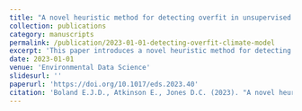 ```yaml
---
title: "A novel heuristic method for detecting overfit in unsupervised classification of climate model data"
collection: publications
category: manuscripts
permalink: /publication/2023-01-01-detecting-overfit-climate-model
excerpt: 'This paper introduces a novel heuristic method for detecting overfit in the unsupervised classification of climate model data.'
date: 2023-01-01
venue: 'Environmental Data Science'
slidesurl: ''
paperurl: 'https://doi.org/10.1017/eds.2023.40'
citation: 'Boland E.J.D., Atkinson E., Jones D.C. (2023). "A novel heuristic method for detecting overfit in unsupervised classification of climate model data." <i>Environmental Data Science</i>, 2:e46. <a href="https://doi.org/10.1017/eds.2023.40">https://doi.org/10.1017/eds.2023.40</a>'
---
```


